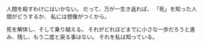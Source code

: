 人間を殺すわけにはいかない。
だって、万が一生き返れば、
「死」を知った人間がどうするか、
私には想像がつくから。

死を解体し、そして乗り越える。
それがどれほどまでに小さな一歩だろうと進み、残し、もう二度と戻る事はない。
それを私は知っている。